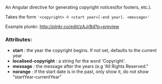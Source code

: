 An Angular directive for generating copyright notices(for footers, etc.).


Takes the form 
`'<copyright> © <start year>[-end year]. <message>'`

Example plunkr: http://plnkr.co/edit/zAJrBd?p=preview

### Attributes:
 - **start** : the year the copyright begins. If not set, defaults to the current year
 - **localised-copyright** : a string for the word 'Copyright'.
 - **message** : the message after the years (e.g 'All Rights Reserved."
 - **norange** : if the start date is in the past, only show it, do not show "startYear-currentYear"
